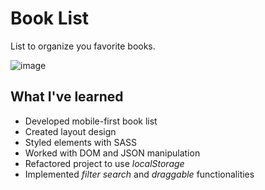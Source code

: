 # Book List

List to organize you favorite books.

![image](https://user-images.githubusercontent.com/12193814/84543060-02013f80-acd1-11ea-8a5a-deb72a31d67a.png)

## What I've learned

- Developed mobile-first book list
- Created layout design
- Styled elements with SASS
- Worked with DOM and JSON manipulation
- Refactored project to use _localStorage_
- Implemented _filter search_ and _draggable_ functionalities
